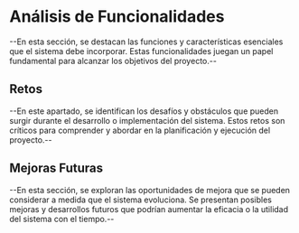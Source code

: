 # Análisis de Funcionalidades

--En esta sección, se destacan las funciones y características esenciales que el sistema debe incorporar. Estas funcionalidades juegan un papel fundamental para alcanzar los objetivos del proyecto.--



## Retos

--En este apartado, se identifican los desafíos y obstáculos que pueden surgir durante el desarrollo o implementación del sistema. Estos retos son críticos para comprender y abordar en la planificación y ejecución del proyecto.--



## Mejoras Futuras

--En esta sección, se exploran las oportunidades de mejora que se pueden considerar a medida que el sistema evoluciona. Se presentan posibles mejoras y desarrollos futuros que podrían aumentar la eficacia o la utilidad del sistema con el tiempo.--

